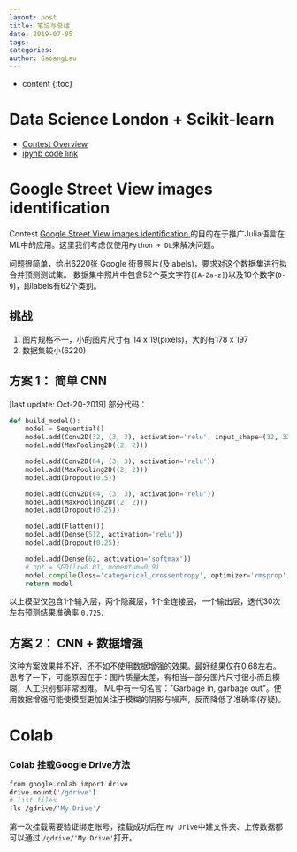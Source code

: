 ```yaml
---
layout: post
title: 笔记与总结
date: 2019-07-05
tags: 
categories: 
author: GaoangLau
---
```

* content
{:toc}


# Data Science London + Scikit-learn




* [Contest Overview](https://www.kaggle.com/c/data-science-london-scikit-learn/overview)
* [ipynb code link](https://github.com/ssrzz/ssrzz.github.io/blob/master/codes/Kaggle_Data_Science_SKLearn.ipynb)

# Google Street View images identification 

Contest [Google Street View images identification ](https://www.kaggle.com/c/street-view-getting-started-with-julia/data)的目的在于推广Julia语言在ML中的应用。这里我们考虑仅使用`Python + DL`来解决问题。 

问题很简单，给出6220张 Google 街景照片(及labels)，要求对这个数据集进行拟合并预测测试集。 数据集中照片中包含52个英文字符(`[A-Za-z]`)以及10个数字(`0-9`)，即labels有62个类别。 

## 挑战
1. 图片规格不一，小的图片尺寸有 14 x 19(pixels)，大的有178 x 197
2. 数据集较小(6220)


## 方案 1： 简单 CNN
[last update: Oct-20-2019] 
部分代码：
```python
def build_model():
    model = Sequential()
    model.add(Conv2D(32, (3, 3), activation='relu', input_shape=(32, 32, 1)))
    model.add(MaxPooling2D((2, 2)))

    model.add(Conv2D(64, (3, 3), activation='relu'))
    model.add(MaxPooling2D((2, 2)))
    model.add(Dropout(0.5))

    model.add(Conv2D(64, (3, 3), activation='relu'))
    model.add(MaxPooling2D((2, 2)))
    model.add(Dropout(0.25))

    model.add(Flatten())
    model.add(Dense(512, activation='relu'))
    model.add(Dropout(0.25))

    model.add(Dense(62, activation='softmax'))
    # opt = SGD(lr=0.01, momentum=0.9)
    model.compile(loss='categorical_crossentropy', optimizer='rmsprop', metrics=['acc'])
    return model 
```

以上模型仅包含1个输入层，两个隐藏层，1个全连接层，一个输出层，迭代30次左右预测结果准确率 `0.725`.

## 方案 2： CNN + 数据增强
这种方案效果并不好，还不如不使用数据增强的效果。最好结果仅在0.68左右。 
思考了一下，可能原因在于：图片质量太差，有相当一部分图片尺寸很小而且模糊，人工识别都非常困难。 
ML中有一句名言："Garbage in, garbage out"。使用数据增强可能使模型更加关注于模糊的阴影与噪声，反而降低了准确率(存疑)。





# Colab

### Colab 挂载Google Drive方法

```bash
from google.colab import drive
drive.mount('/gdrive')
# list files
!ls /gdrive/'My Drive'/
```

第一次挂载需要验证绑定账号，挂载成功后在 `My Drive`中建文件夹、上传数据都可以通过 `/gdrive/'My Drive'`打开。 



